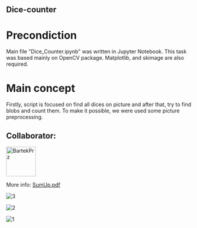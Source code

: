 ## Dice-counter

# Precondiction
Main file "Dice_Counter.ipynb" was written in Jupyter Notebook. This task was based mainly on OpenCV package. Matplotlib, and skimage are also required. 

# Main concept
Firstly, script is focused on find all dices on picture and after that, try to find blobs and count them. To make it possible, we were used some picture preprocessing. 

## Collaborator:

<a href="https://github.com/BartekPrz"><img src="https://avatars3.githubusercontent.com/u/38264818?s=400&v=4" title="BartekPrz" width="80" height="80"></a>

More info: 
<a href="https://github.com/BartekPrz/Diece-counter/blob/master/SumUp.pdf">SumUp.pdf</a>

![3](https://user-images.githubusercontent.com/38052250/76362341-31df2680-6321-11ea-9a0a-e446ba86c041.PNG)

![2](https://user-images.githubusercontent.com/38052250/76362347-34da1700-6321-11ea-87bf-71c9f76f98d7.PNG)

![1](https://user-images.githubusercontent.com/38052250/76362343-33a8ea00-6321-11ea-896f-7fd369caea93.PNG)
